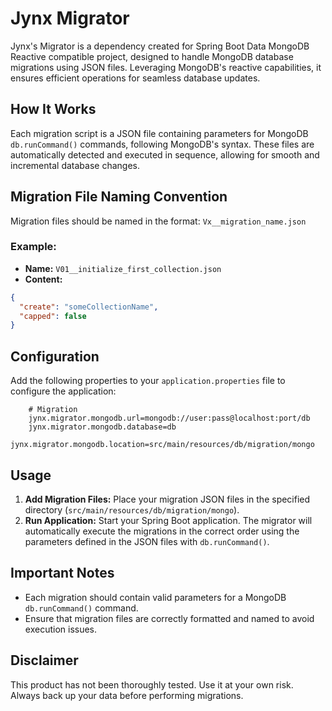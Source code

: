 # Jynx Migrator

Jynx's Migrator is a dependency created for Spring Boot Data MongoDB Reactive compatible project, designed to handle MongoDB database migrations using JSON files. Leveraging MongoDB's reactive capabilities, it ensures efficient operations for seamless database updates.

## How It Works

Each migration script is a JSON file containing parameters for MongoDB `db.runCommand()` commands, following MongoDB's syntax. These files are automatically detected and executed in sequence, allowing for smooth and incremental database changes.

## Migration File Naming Convention

Migration files should be named in the format: `Vx__migration_name.json`

### Example:

- **Name:** `V01__initialize_first_collection.json`
- **Content:**
```json
{
  "create": "someCollectionName",
  "capped": false
}
```

## Configuration

Add the following properties to your `application.properties` file to configure the application:

``` properties
    # Migration
    jynx.migrator.mongodb.url=mongodb://user:pass@localhost:port/db
    jynx.migrator.mongodb.database=db
    jynx.migrator.mongodb.location=src/main/resources/db/migration/mongo
```

## Usage

1. **Add Migration Files:** Place your migration JSON files in the specified directory (`src/main/resources/db/migration/mongo`).
2. **Run Application:** Start your Spring Boot application. The migrator will automatically execute the migrations in the correct order using the parameters defined in the JSON files with `db.runCommand()`.

## Important Notes

- Each migration should contain valid parameters for a MongoDB `db.runCommand()` command.
- Ensure that migration files are correctly formatted and named to avoid execution issues.

## Disclaimer

This product has not been thoroughly tested. Use it at your own risk. Always back up your data before performing migrations.